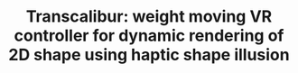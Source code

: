 ---
title: 'Transcalibur: weight moving VR controller for dynamic rendering of 2D shape using haptic shape illusion'
authors: 'Jotaro Shigeyama, Takeru Hashimoto, Shigeo Yoshida, Taiju Aoki, Takuji Narumi, Tomohiro Tanikawa, Michitaka Hirose'
venue: 'SIGGRAPH 2018'
doi: 'https://doi.org/10.1145/3214907.3214923'
reason: 'Exploring xyz in the abc space is really interesting. The x and the y are well done in this paper.'
picked_by: 'Anup'
---